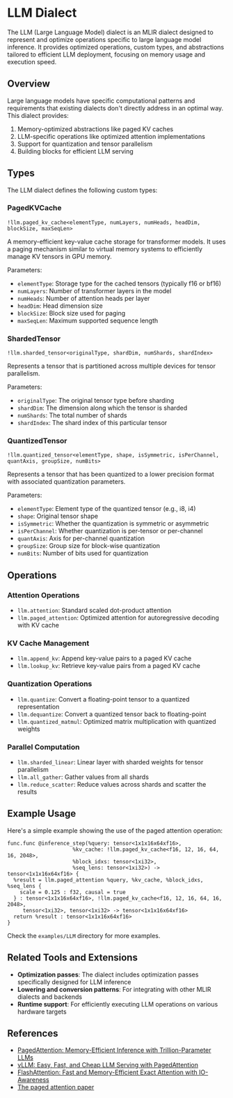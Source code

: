 # LLM Dialect

The LLM (Large Language Model) dialect is an MLIR dialect designed to represent and optimize operations specific to large language model inference. It provides optimized operations, custom types, and abstractions tailored to efficient LLM deployment, focusing on memory usage and execution speed.

## Overview

Large language models have specific computational patterns and requirements that existing dialects don't directly address in an optimal way. This dialect provides:

1. Memory-optimized abstractions like paged KV caches
2. LLM-specific operations like optimized attention implementations
3. Support for quantization and tensor parallelism
4. Building blocks for efficient LLM serving

## Types

The LLM dialect defines the following custom types:

### PagedKVCache

```mlir
!llm.paged_kv_cache<elementType, numLayers, numHeads, headDim, blockSize, maxSeqLen>
```

A memory-efficient key-value cache storage for transformer models. It uses a paging mechanism similar to virtual memory systems to efficiently manage KV tensors in GPU memory.

Parameters:
- `elementType`: Storage type for the cached tensors (typically f16 or bf16)
- `numLayers`: Number of transformer layers in the model
- `numHeads`: Number of attention heads per layer
- `headDim`: Head dimension size 
- `blockSize`: Block size used for paging
- `maxSeqLen`: Maximum supported sequence length

### ShardedTensor

```mlir
!llm.sharded_tensor<originalType, shardDim, numShards, shardIndex>
```

Represents a tensor that is partitioned across multiple devices for tensor parallelism.

Parameters:
- `originalType`: The original tensor type before sharding
- `shardDim`: The dimension along which the tensor is sharded
- `numShards`: The total number of shards
- `shardIndex`: The shard index of this particular tensor

### QuantizedTensor 

```mlir
!llm.quantized_tensor<elementType, shape, isSymmetric, isPerChannel, quantAxis, groupSize, numBits>
```

Represents a tensor that has been quantized to a lower precision format with associated quantization parameters.

Parameters:
- `elementType`: Element type of the quantized tensor (e.g., i8, i4)
- `shape`: Original tensor shape
- `isSymmetric`: Whether the quantization is symmetric or asymmetric
- `isPerChannel`: Whether quantization is per-tensor or per-channel
- `quantAxis`: Axis for per-channel quantization
- `groupSize`: Group size for block-wise quantization
- `numBits`: Number of bits used for quantization

## Operations

### Attention Operations

- `llm.attention`: Standard scaled dot-product attention
- `llm.paged_attention`: Optimized attention for autoregressive decoding with KV cache

### KV Cache Management

- `llm.append_kv`: Append key-value pairs to a paged KV cache
- `llm.lookup_kv`: Retrieve key-value pairs from a paged KV cache

### Quantization Operations

- `llm.quantize`: Convert a floating-point tensor to a quantized representation
- `llm.dequantize`: Convert a quantized tensor back to floating-point
- `llm.quantized_matmul`: Optimized matrix multiplication with quantized weights

### Parallel Computation

- `llm.sharded_linear`: Linear layer with sharded weights for tensor parallelism
- `llm.all_gather`: Gather values from all shards
- `llm.reduce_scatter`: Reduce values across shards and scatter the results

## Example Usage

Here's a simple example showing the use of the paged attention operation:

```mlir
func.func @inference_step(%query: tensor<1x1x16x64xf16>, 
                     %kv_cache: !llm.paged_kv_cache<f16, 12, 16, 64, 16, 2048>,
                     %block_idxs: tensor<1xi32>, 
                     %seq_lens: tensor<1xi32>) -> tensor<1x1x16x64xf16> {
  %result = llm.paged_attention %query, %kv_cache, %block_idxs, %seq_lens { 
    scale = 0.125 : f32, causal = true 
  } : tensor<1x1x16x64xf16>, !llm.paged_kv_cache<f16, 12, 16, 64, 16, 2048>, 
     tensor<1xi32>, tensor<1xi32> -> tensor<1x1x16x64xf16>
  return %result : tensor<1x1x16x64xf16>
}
```

Check the `examples/LLM` directory for more examples.

## Related Tools and Extensions

- **Optimization passes**: The dialect includes optimization passes specifically designed for LLM inference
- **Lowering and conversion patterns**: For integrating with other MLIR dialects and backends
- **Runtime support**: For efficiently executing LLM operations on various hardware targets

## References

- [PagedAttention: Memory-Efficient Inference with Trillion-Parameter LLMs](https://arxiv.org/abs/2309.06180)
- [vLLM: Easy, Fast, and Cheap LLM Serving with PagedAttention](https://blog.vllm.ai/2023/06/20/vllm.html)
- [FlashAttention: Fast and Memory-Efficient Exact Attention with IO-Awareness](https://arxiv.org/abs/2205.14135)
- [The paged attention paper](https://arxiv.org/abs/2309.06180) 